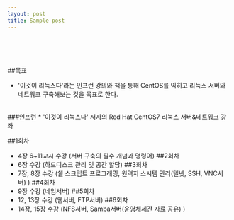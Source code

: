 ```yaml
---
layout: post
title: Sample post
---
```

<br>
<br>
<br>

##목표
* '이것이 리눅스다'라는 인프런 강의와 책을 통해 CentOS를 익히고 리눅스 서버와 네트워크 구축해보는 것을 목표로 한다.
<br>
###인프런
* '이것이 리눅스다' 저자의 Red Hat CentOS7 리눅스 서버&네트워크 강좌
<br>

##1회차
* 4장 6~11교시 수강 (서버 구축의 필수 개념과 명령어)
##2회차
* 6장 수강 (하드디스크 관리 및 공간 할당)
##3회차
* 7장, 8장 수강 (쉘 스크립트 프로그래밍, 원격지 스시템 관리(텔넷, SSH, VNC서버) )
##4회차
* 9장 수강 (네임서버)
##5회차
* 12, 13장 수강 (웹서버, FTP서버)
##6회차
* 14장, 15장 수강 (NFS서버, Samba서버(운영체제간 자료 공유) )

